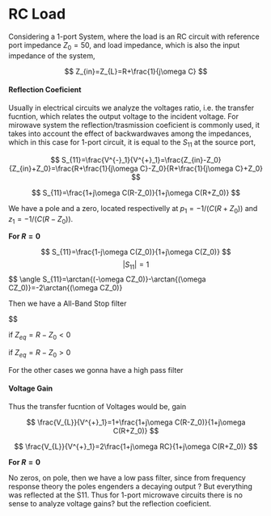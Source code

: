 
<style>
.images{
    text-align:center;
}
</style>

# RC Load 
Considering a 1-port System, where the load is an RC circuit with reference port impedance $Z_0=50$, and load impedance, which is also the input impedance of the system,

$$
Z_{in}=Z_{L}=R+\frac{1}{j\omega C}
$$
#### Reflection Coeficient

Usually in electrical circuits we analyze the voltages ratio, i.e. the transfer fucntion, which relates the output voltage to the incident voltage. For mirowave system the reflection/trasmission coeficient is commonly used, it takes into account the effect of backwardwaves among the impedances, which in this case for 1-port circuit, it is equal to the $S_{11}$ at the source port,

$$
S_{11}=\frac{V^{-}_1}{V^{+}_1}=\frac{Z_{in}-Z_0}{Z_{in}+Z_0}=\frac{R+\frac{1}{j\omega C}-Z_0}{R+\frac{1}{j\omega C}+Z_0}
$$


$$
S_{11}=\frac{1+j\omega C(R-Z_0)}{1+j\omega C(R+Z_0)}
$$


We have a pole and a zero, located respectivelly at $p_1=-1/ (C(R+Z_0))$ and $z_1=-1/ (C(R-Z_0))$. 

**For $R=0$**

$$
S_{11}=\frac{1-j\omega C(Z_0)}{1+j\omega C(Z_0)}
$$
$$
|S_{11}|=1
$$
$$
\angle S_{11}=\arctan{(-\omega CZ_0)}-\arctan{(\omega CZ_0)}=-2\arctan{(\omega CZ_0)}

Then we have a All-Band Stop filter

$$


if $Z_{eq}=R-Z_0<0$

if $Z_{eq}=R-Z_0>0$

For the other cases we gonna have a high pass filter

#### Voltage Gain
Thus the transfer fucntion of Voltages would be, gain

$$
\frac{V_{L}}{V^{+}_1}=1+\frac{1+j\omega C(R-Z_0)}{1+j\omega C(R+Z_0)}
$$


$$
\frac{V_{L}}{V^{+}_1}=2\frac{1+j\omega RC}{1+j\omega C(R+Z_0)}
$$


**For $R=0$**

No zeros, on pole, then we have a low pass filter, since from frequency response theory the poles engenders a decaying output ? But everything was reflected at the S11. Thus for 1-port microwave circuits there is no sense to analyze voltage gains? but the reflection coeficient.

